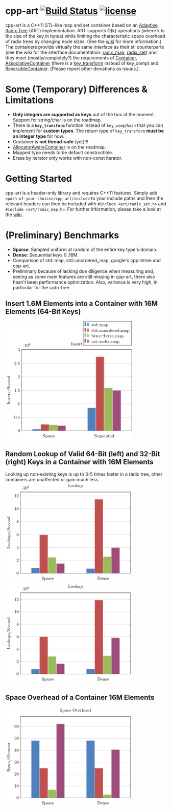 # cpp-art [![Build Status](https://travis-ci.com/philipbecker/cpp-art.svg?token=hxeqbVxYkPnTffugJJXK&branch=master)](https://travis-ci.com/philipbecker/cpp-art) [![license](https://img.shields.io/github/license/mashape/apistatus.svg?maxAge=2592000)](https://github.com/philipbecker/cpp-art/blob/master/LICENSE)
cpp-art is a C++11 STL-like map and set container based on an [Adaptive Radix Tree](http://db.in.tum.de/~leis/papers/ART.pdf) (ART) implementation. ART supports O(k) operations (where k is the size of the key in bytes) while limiting the characteristic space overhead of radix trees by changing node sizes. (See the [wiki](https://github.com/philipbecker/cpp-art/wiki) for more information.) The containers provide virtually the same interface as their stl counterparts (see the wiki for the interface documentation: [radix_map](https://github.com/philipbecker/adaptive_radix_tree/wiki/art::radix_map), [radix_set](https://github.com/philipbecker/adaptive_radix_tree/wiki/art::radix_set)) and they meet (mostly/completely?) the requirements of [Container](http://en.cppreference.com/w/cpp/concept/Container), [AssociativeContainer](http://en.cppreference.com/w/cpp/concept/AssociativeContainer) (there is a [key_transform](https://github.com/philipbecker/cpp-art/wiki/art::key_transform) instead of key_comp) and [ReversibleContainer](http://en.cppreference.com/w/cpp/concept/ReversibleContainer). (Please report other deviations as issues.)


# Some (Temporary) Differences & Limitations
* **Only integers are supported as keys** out of the box at the moment. Support for string/char is on the roadmap.
* There is a **`key_transform`** function instead of `key_comp`/`hash` that you can implement for **custom types**. The return type of  `key_transform` **must be an integer type** for now.
* Container is **not thread-safe** (yet)!!!
* [AllocatorAwareContainer](http://en.cppreference.com/w/cpp/concept/AllocatorAwareContainer) is on the roadmap.
* Mapped type needs to be default constructible.
* Erase by iterator only works with non-const iterator.

# Getting Started
cpp-art is a header-only library and requires C++11 features. Simply add `<path-of-your-choice>/cpp-art/include` to your include paths and then the relevant headers can then be included with `#include <art/radix_set.h>` and `#include <art/radix_map.h>`. For further information, please take a look at the [wiki](https://github.com/philipbecker/cpp-art/wiki).

# (Preliminary) Benchmarks
 * **Sparse**: Sampled uniform at random of the entire key type's domain.
 * **Dense**: Sequential keys 0..16M.
 * Comparison of std::map, std::unordered_map, google's cpp-btree and cpp-art.
 * Preliminary because of lacking due diligence when measuring and, seeing as some main features are still missing in cpp-art, there also hasn't been performance optimization. Also, variance is very high, in particular for the radix tree.
 
## Insert 1.6M Elements into a Container with 16M Elements (64-Bit Keys)
![](benchmarks/charts/insert-10.png?raw=true)
## Random Lookup of Valid 64-Bit (left) and 32-Bit (right) Keys in a Container with 16M Elements
Looking up non-existing keys is up to 3-5 times faster in a radix tree, other containers are unaffected or gain much less.
![](benchmarks/charts/lookup-64.png?raw=true) ![](benchmarks/charts/lookup-32.png?raw=true)
## Space Overhead of a Container 16M Elements
![](benchmarks/charts/space-overhead.png?raw=true)
